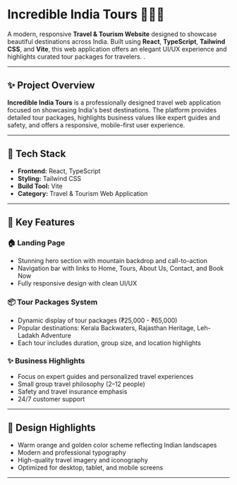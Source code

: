 # Incredible India Tours 🌄🇮🇳

A modern, responsive **Travel & Tourism Website** designed to showcase beautiful destinations across India. Built using **React**, **TypeScript**, **Tailwind CSS**, and **Vite**, this web application offers an elegant UI/UX experience and highlights curated tour packages for travelers.
.

---

## ✨ Project Overview

**Incredible India Tours** is a professionally designed travel web application focused on showcasing India's best destinations. The platform provides detailed tour packages, highlights business values like expert guides and safety, and offers a responsive, mobile-first user experience.

---

## 🔧 Tech Stack

- **Frontend:** React, TypeScript
- **Styling:** Tailwind CSS
- **Build Tool:** Vite
- **Category:** Travel & Tourism Web Application

---

## 🌟 Key Features

### 🏠 Landing Page
- Stunning hero section with mountain backdrop and call-to-action
- Navigation bar with links to Home, Tours, About Us, Contact, and Book Now
- Fully responsive design with clean UI/UX

### 📦 Tour Packages System
- Dynamic display of tour packages (₹25,000 - ₹65,000)
- Popular destinations: Kerala Backwaters, Rajasthan Heritage, Leh-Ladakh Adventure
- Each tour includes duration, group size, and location highlights

### ✨ Business Highlights
- Focus on expert guides and personalized travel experiences
- Small group travel philosophy (2–12 people)
- Safety and travel insurance emphasis
- 24/7 customer support

---

## 🎨 Design Highlights

- Warm orange and golden color scheme reflecting Indian landscapes
- Modern and professional typography
- High-quality travel imagery and iconography
- Optimized for desktop, tablet, and mobile screens

---
